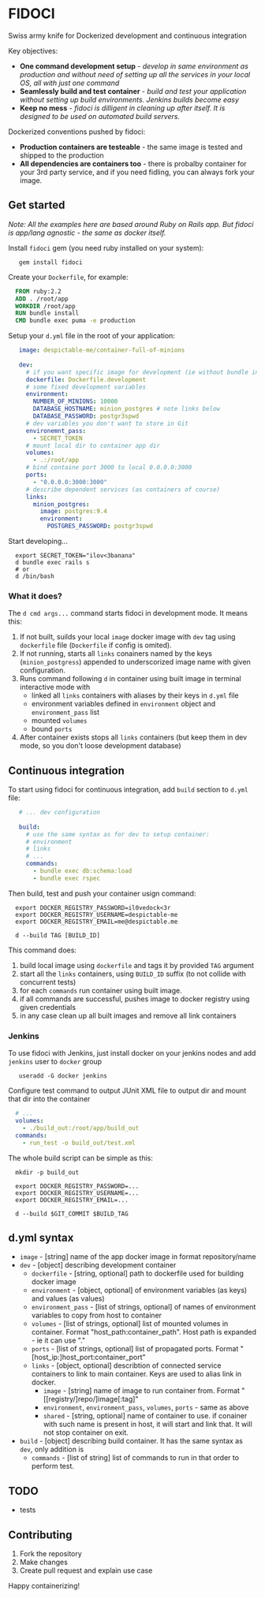 # FIDOCI

Swiss army knife for Dockerized development and continuous integration

Key objectives:

- **One command development setup** - *develop in same environment as production and without need of setting up all the services in your local OS, all with just one command*
- **Seamlessly build and test container** - *build and test your application without setting up build environments. Jenkins builds become easy*
- **Keep no mess** - *fidoci is dilligent in cleaning up after itself. It is designed to be used on automated build servers.*

Dockerized conventions pushed by fidoci:

- **Production containers are testeable** - the same image is tested and shipped to the production
- **All dependencies are containers too** - there is probalby container for your 3rd party service, and if you need fidling, you can always fork your image.


## Get started

*Note: All the examples here are based around Ruby on Rails app. But fidoci is app/lang agnostic - the same as docker itself.*

Install ```fidoci``` gem (you need ruby installed on your system):

```shell
   gem install fidoci
```

Create your ```Dockerfile```, for example:

```dockerfile  
  FROM ruby:2.2
  ADD . /root/app
  WORKDIR /root/app
  RUN bundle install
  CMD bundle exec puma -e production
```

Setup your ```d.yml``` file in the root of your application:

```yaml
   image: despictable-me/container-full-of-minions
   
   dev:
     # if you want specific image for development (ie without bundle install)
     dockerfile: Dockerfile.development
     # some fixed development variables
     environment:
       NUMBER_OF_MINIONS: 10000
       DATABASE_HOSTNAME: minion_postgres # note links below
       DATABASE_PASSWORD: postgr3spwd
     # dev variables you don't want to store in Git
     environemnt_pass:
       - SECRET_TOKEN
     # mount local dir to container app dir
     volumes:
       - .:/root/app
     # bind containe port 3000 to local 0.0.0.0:3000
     ports:
       - "0.0.0.0:3000:3000"
     # describe dependent services (as containers of course)
     links:
       minion_postgres:
         image: postgres:9.4
         environment:
           POSTGRES_PASSWORD: postgr3spwd
```

Start developing...

```shell
  export SECRET_TOKEN="ilov<3banana"
  d bundle exec rails s
  # or 
  d /bin/bash
```

### What it does?

The ```d cmd args...``` command starts fidoci in development mode. It means this:

1. If not built, suilds your local ```image``` docker image with ```dev``` tag using ```dockerfile``` file (```Dockerfile``` if config is omited).
2. If not running, starts all ```links``` conainers named by the keys (```minion_postgress```) appended to underscorized image name with given configuration.
3. Runs command following ```d``` in container using built image in terminal interactive mode with
   - linked all ```links``` containers with aliases by their keys in ```d.yml``` file
   - environment variables defined in ```environment``` object and ```environment_pass``` list
   - mounted ```volumes```
   - bound ```ports```
4. After container exists stops all ```links``` containers (but keep them in dev mode, so you don't loose development database)

## Continuous integration 

To start using fidoci for continuous integration, add ```build``` section to ```d.yml``` file:

```yaml
   # ... dev configuration
   
   build:
     # use the same syntax as for dev to setup container:
     # environment
     # links
     # ... 
     commands:
       - bundle exec db:schema:load
       - bundle exec rspec
```
Then build, test and push your container usign command:

```
  export DOCKER_REGISTRY_PASSWORD=il0vedock<3r
  export DOCKER_REGISTRY_USERNAME=despictable-me
  export DOCKER_REGISTRY_EMAIL=me@despictable.me
  
  d --build TAG [BUILD_ID]
```

This command does:

1. build local image using ```dockerfile``` and tags it by provided ```TAG``` argument
2. start all the ```links``` containers, using ```BUILD_ID``` suffix (to not collide with concurrent tests)
3. for each ```commands``` run container using built image.
4. if all commands are successful, pushes image to docker registry using given credentials
5. in any case clean up all built images and remove all link containers

### Jenkins

To use fidoci with Jenkins, just install docker on your jenkins nodes and add ```jenkins``` user to ```docker``` group

```shell
   useradd -G docker jenkins
```

Configure test command to output JUnit XML file to output dir and mount that dir into the container

```yaml
  # ...
  volumes:
    - ./build_out:/root/app/build_out
  commands:
    - run_test -o build_out/test.xml
```

The whole build script can be simple as this:
```shell  
  mkdir -p build_out
  
  export DOCKER_REGISTRY_PASSWORD=...
  export DOCKER_REGISTRY_USERNAME=...
  export DOCKER_REGISTRY_EMAIL=...
  
  d --build $GIT_COMMIT $BUILD_TAG
```

## d.yml syntax

- ```image``` - [string] name of the app docker image in format repository/name
- ```dev``` - [object] describing development container
  - ```dockerfile``` - [string, optional] path to dockerfile used for building docker image
  - ```environment``` - [object, optional] of environment variables (as keys) and values (as values)
  - ```environment_pass``` - [list of strings, optional] of names of environment variables to copy from host to container
  - ```volumes``` - [list of strings, optional] list of mounted volumes in container. Format "host_path:container_path". Host path is expanded - ie it can use "."
  - ```ports``` - [list of strings, optional] list of propagated ports. Format "[host_ip:]host_port:container_port"
  - ```links``` - [object, optional] describtion of connected service containers to link to main container. Keys are used to alias link in docker.
    - ```image``` - [string] name of image to run container from. Format "[[registry/]repo/]image[:tag]"
    - ```environment```, ```environment_pass```, ```volumes```, ```ports``` - same as above
    - ```shared``` - [string, optional] name of container to use. if conainer with such name is present in host, it will start and link that. It will not stop container on exit. 
- ```build``` - [object] describing build container. It has the same syntax as ```dev```, only addition is
  - ```commands``` - [list of string] list of commands to run in that order to perform test. 
  
## TODO

- tests


## Contributing

1. Fork the repository
2. Make changes
3. Create pull request and explain use case

Happy containerizing!
